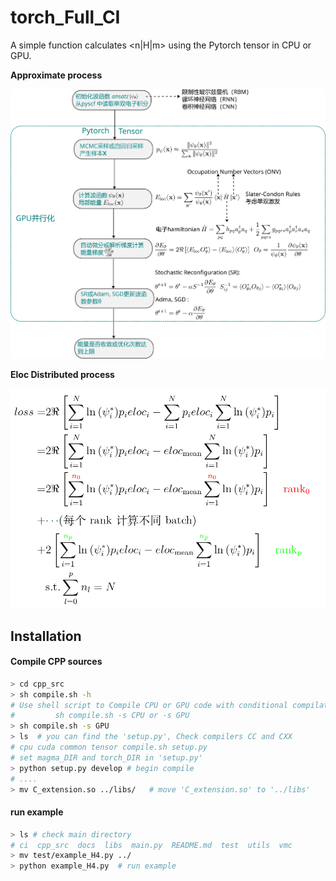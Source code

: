 # torch_Full_CI
A simple function calculates &lt;n|H|m> using the Pytorch tensor in CPU or GPU.



**Approximate process**

![process](./docs/flowchart.png)

**Eloc Distributed  process**

![process](./docs/eloc-dist.png)




## Installation

#### Compile CPP sources
```bash
> cd cpp_src
> sh compile.sh -h
# Use shell script to Compile CPU or GPU code with conditional compilation.
#         sh compile.sh -s CPU or -s GPU
> sh compile.sh -s GPU 
> ls  # you can find the 'setup.py', Check compilers CC and CXX
# cpu cuda common tensor compile.sh setup.py
# set magma_DIR and torch_DIR in 'setup.py'
> python setup.py develop # begin compile
# ....
> mv C_extension.so ../libs/   # move 'C_extension.so' to '../libs' 
```

#### run example

```bash
> ls # check main directory
# ci  cpp_src  docs  libs  main.py  README.md  test  utils  vmc
> mv test/example_H4.py ../
> python example_H4.py  # run example
```

